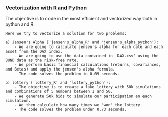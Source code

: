 ###  Vectorization with R and Python

 The objective is to code in the most efficient and vectorized way both in python and R. 

    Here we try to vectorize a solution for two problems:
     
    a) Jensen's Alpha ('jensen's_alpha_R' and 'jensen's_alpha_python'): 
        - We are going to calculate jensen's alpha for each date and each asset from the DAX index. 
        - We are going to use the data contained in 'DAX.csv' using the BUND data as the risk-free rate. 
        - We perform basic financial calculations (returns, covariances, and Betas) and apply the jensen's alpha formula. 
        - The code solves the problem in 0.09 seconds. 
    
    b) lottery ('lottery_R' and 'lottery_python'):
        - The objective is to create a fake lottery with 50k simulations and combinations of 5 numbers between 1 and 50. 
        - We generate 50k bids to simulate our participation en each simulation. 
        - We then calculate how many times we 'won' the lottery.
        - The code solves the problem under 0.73 seconds.
    
